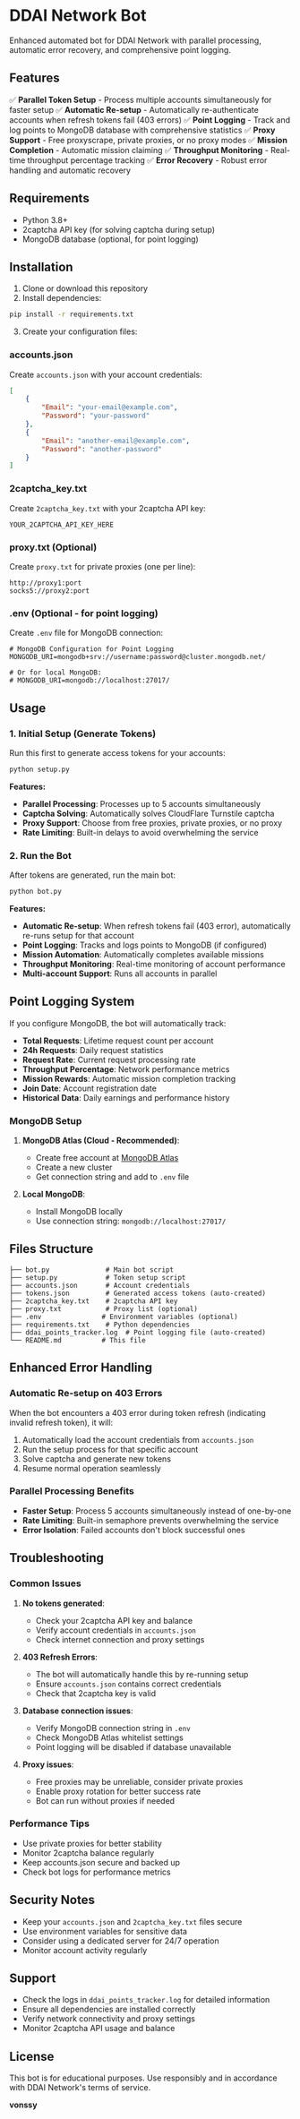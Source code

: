 # DDAI Network Bot

Enhanced automated bot for DDAI Network with parallel processing, automatic error recovery, and comprehensive point logging.

## Features

✅ **Parallel Token Setup** - Process multiple accounts simultaneously for faster setup
✅ **Automatic Re-setup** - Automatically re-authenticate accounts when refresh tokens fail (403 errors)
✅ **Point Logging** - Track and log points to MongoDB database with comprehensive statistics
✅ **Proxy Support** - Free proxyscrape, private proxies, or no proxy modes
✅ **Mission Completion** - Automatic mission claiming
✅ **Throughput Monitoring** - Real-time throughput percentage tracking
✅ **Error Recovery** - Robust error handling and automatic recovery

## Requirements

- Python 3.8+
- 2captcha API key (for solving captcha during setup)
- MongoDB database (optional, for point logging)

## Installation

1. Clone or download this repository
2. Install dependencies:
```bash
pip install -r requirements.txt
```

3. Create your configuration files:

### accounts.json
Create `accounts.json` with your account credentials:
```json
[
    {
        "Email": "your-email@example.com",
        "Password": "your-password"
    },
    {
        "Email": "another-email@example.com",
        "Password": "another-password"
    }
]
```

### 2captcha_key.txt
Create `2captcha_key.txt` with your 2captcha API key:
```
YOUR_2CAPTCHA_API_KEY_HERE
```

### proxy.txt (Optional)
Create `proxy.txt` for private proxies (one per line):
```
http://proxy1:port
socks5://proxy2:port
```

### .env (Optional - for point logging)
Create `.env` file for MongoDB connection:
```
# MongoDB Configuration for Point Logging
MONGODB_URI=mongodb+srv://username:password@cluster.mongodb.net/

# Or for local MongoDB:
# MONGODB_URI=mongodb://localhost:27017/
```

## Usage

### 1. Initial Setup (Generate Tokens)
Run this first to generate access tokens for your accounts:
```bash
python setup.py
```

**Features:**
- **Parallel Processing**: Processes up to 5 accounts simultaneously
- **Captcha Solving**: Automatically solves CloudFlare Turnstile captcha
- **Proxy Support**: Choose from free proxies, private proxies, or no proxy
- **Rate Limiting**: Built-in delays to avoid overwhelming the service

### 2. Run the Bot
After tokens are generated, run the main bot:
```bash
python bot.py
```

**Features:**
- **Automatic Re-setup**: When refresh tokens fail (403 error), automatically re-runs setup for that account
- **Point Logging**: Tracks and logs points to MongoDB (if configured)
- **Mission Automation**: Automatically completes available missions
- **Throughput Monitoring**: Real-time monitoring of account performance
- **Multi-account Support**: Runs all accounts in parallel

## Point Logging System

If you configure MongoDB, the bot will automatically track:

- **Total Requests**: Lifetime request count per account
- **24h Requests**: Daily request statistics  
- **Request Rate**: Current request processing rate
- **Throughput Percentage**: Network performance metrics
- **Mission Rewards**: Automatic mission completion tracking
- **Join Date**: Account registration date
- **Historical Data**: Daily earnings and performance history

### MongoDB Setup

1. **MongoDB Atlas (Cloud - Recommended)**:
   - Create free account at [MongoDB Atlas](https://www.mongodb.com/atlas)
   - Create a new cluster
   - Get connection string and add to `.env` file

2. **Local MongoDB**:
   - Install MongoDB locally
   - Use connection string: `mongodb://localhost:27017/`

## Files Structure

```
├── bot.py              # Main bot script
├── setup.py            # Token setup script  
├── accounts.json       # Account credentials
├── tokens.json         # Generated access tokens (auto-created)
├── 2captcha_key.txt    # 2captcha API key
├── proxy.txt           # Proxy list (optional)
├── .env               # Environment variables (optional)
├── requirements.txt    # Python dependencies
├── ddai_points_tracker.log  # Point logging file (auto-created)
└── README.md          # This file
```

## Enhanced Error Handling

### Automatic Re-setup on 403 Errors
When the bot encounters a 403 error during token refresh (indicating invalid refresh token), it will:

1. Automatically load the account credentials from `accounts.json`
2. Run the setup process for that specific account
3. Solve captcha and generate new tokens
4. Resume normal operation seamlessly

### Parallel Processing Benefits
- **Faster Setup**: Process 5 accounts simultaneously instead of one-by-one
- **Rate Limiting**: Built-in semaphore prevents overwhelming the service
- **Error Isolation**: Failed accounts don't block successful ones

## Troubleshooting

### Common Issues

1. **No tokens generated**:
   - Check your 2captcha API key and balance
   - Verify account credentials in `accounts.json`
   - Check internet connection and proxy settings

2. **403 Refresh Errors**:
   - The bot will automatically handle this by re-running setup
   - Ensure `accounts.json` contains correct credentials
   - Check that 2captcha key is valid

3. **Database connection issues**:
   - Verify MongoDB connection string in `.env`
   - Check MongoDB Atlas whitelist settings
   - Point logging will be disabled if database unavailable

4. **Proxy issues**:
   - Free proxies may be unreliable, consider private proxies
   - Enable proxy rotation for better success rate
   - Bot can run without proxies if needed

### Performance Tips

- Use private proxies for better stability
- Monitor 2captcha balance regularly
- Keep accounts.json secure and backed up
- Check bot logs for performance metrics

## Security Notes

- Keep your `accounts.json` and `2captcha_key.txt` files secure
- Use environment variables for sensitive data
- Consider using a dedicated server for 24/7 operation
- Monitor account activity regularly

## Support

- Check the logs in `ddai_points_tracker.log` for detailed information
- Ensure all dependencies are installed correctly
- Verify network connectivity and proxy settings
- Monitor 2captcha API usage and balance

## License

This bot is for educational purposes. Use responsibly and in accordance with DDAI Network's terms of service.

**vonssy**